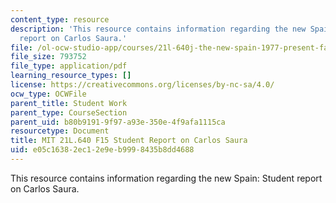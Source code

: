 ```yaml
---
content_type: resource
description: 'This resource contains information regarding the new Spain: Student
  report on Carlos Saura.'
file: /ol-ocw-studio-app/courses/21l-640j-the-new-spain-1977-present-fall-2015/e05c16382ec12e9eb9998435b8dd4688_MIT21L_640JF15_PortfCarlos.pdf
file_size: 793752
file_type: application/pdf
learning_resource_types: []
license: https://creativecommons.org/licenses/by-nc-sa/4.0/
ocw_type: OCWFile
parent_title: Student Work
parent_type: CourseSection
parent_uid: b80b9191-9f97-a93e-350e-4f9afa1115ca
resourcetype: Document
title: MIT 21L.640 F15 Student Report on Carlos Saura
uid: e05c1638-2ec1-2e9e-b999-8435b8dd4688
---
```

This resource contains information regarding the new Spain: Student report on Carlos Saura.